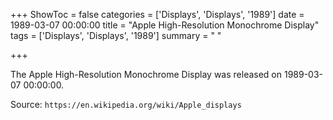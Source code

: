 +++
ShowToc = false
categories = ['Displays', 'Displays', '1989']
date = 1989-03-07 00:00:00
title = "Apple High-Resolution Monochrome Display"
tags = ['Displays', 'Displays', '1989']
summary = " "

+++

The Apple High-Resolution Monochrome Display was released on 1989-03-07 00:00:00.

Source: `https://en.wikipedia.org/wiki/Apple_displays`


